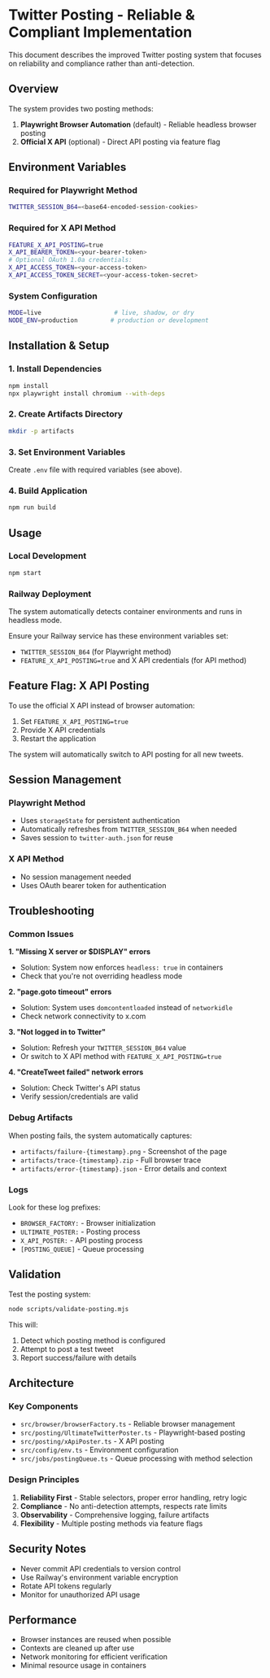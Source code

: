 # Twitter Posting - Reliable & Compliant Implementation

This document describes the improved Twitter posting system that focuses on reliability and compliance rather than anti-detection.

## Overview

The system provides two posting methods:
1. **Playwright Browser Automation** (default) - Reliable headless browser posting
2. **Official X API** (optional) - Direct API posting via feature flag

## Environment Variables

### Required for Playwright Method
```bash
TWITTER_SESSION_B64=<base64-encoded-session-cookies>
```

### Required for X API Method
```bash
FEATURE_X_API_POSTING=true
X_API_BEARER_TOKEN=<your-bearer-token>
# Optional OAuth 1.0a credentials:
X_API_ACCESS_TOKEN=<your-access-token>
X_API_ACCESS_TOKEN_SECRET=<your-access-token-secret>
```

### System Configuration
```bash
MODE=live                    # live, shadow, or dry
NODE_ENV=production         # production or development
```

## Installation & Setup

### 1. Install Dependencies
```bash
npm install
npx playwright install chromium --with-deps
```

### 2. Create Artifacts Directory
```bash
mkdir -p artifacts
```

### 3. Set Environment Variables
Create `.env` file with required variables (see above).

### 4. Build Application
```bash
npm run build
```

## Usage

### Local Development
```bash
npm start
```

### Railway Deployment
The system automatically detects container environments and runs in headless mode.

Ensure your Railway service has these environment variables set:
- `TWITTER_SESSION_B64` (for Playwright method)
- `FEATURE_X_API_POSTING=true` and X API credentials (for API method)

## Feature Flag: X API Posting

To use the official X API instead of browser automation:

1. Set `FEATURE_X_API_POSTING=true`
2. Provide X API credentials
3. Restart the application

The system will automatically switch to API posting for all new tweets.

## Session Management

### Playwright Method
- Uses `storageState` for persistent authentication
- Automatically refreshes from `TWITTER_SESSION_B64` when needed
- Saves session to `twitter-auth.json` for reuse

### X API Method
- No session management needed
- Uses OAuth bearer token for authentication

## Troubleshooting

### Common Issues

**1. "Missing X server or $DISPLAY" errors**
- Solution: System now enforces `headless: true` in containers
- Check that you're not overriding headless mode

**2. "page.goto timeout" errors**
- Solution: System uses `domcontentloaded` instead of `networkidle`
- Check network connectivity to x.com

**3. "Not logged in to Twitter"**
- Solution: Refresh your `TWITTER_SESSION_B64` value
- Or switch to X API method with `FEATURE_X_API_POSTING=true`

**4. "CreateTweet failed" network errors**
- Solution: Check Twitter's API status
- Verify session/credentials are valid

### Debug Artifacts

When posting fails, the system automatically captures:
- `artifacts/failure-{timestamp}.png` - Screenshot of the page
- `artifacts/trace-{timestamp}.zip` - Full browser trace
- `artifacts/error-{timestamp}.json` - Error details and context

### Logs

Look for these log prefixes:
- `BROWSER_FACTORY:` - Browser initialization
- `ULTIMATE_POSTER:` - Posting process
- `X_API_POSTER:` - API posting process
- `[POSTING_QUEUE]` - Queue processing

## Validation

Test the posting system:
```bash
node scripts/validate-posting.mjs
```

This will:
1. Detect which posting method is configured
2. Attempt to post a test tweet
3. Report success/failure with details

## Architecture

### Key Components

- `src/browser/browserFactory.ts` - Reliable browser management
- `src/posting/UltimateTwitterPoster.ts` - Playwright-based posting
- `src/posting/xApiPoster.ts` - X API posting
- `src/config/env.ts` - Environment configuration
- `src/jobs/postingQueue.ts` - Queue processing with method selection

### Design Principles

1. **Reliability First** - Stable selectors, proper error handling, retry logic
2. **Compliance** - No anti-detection attempts, respects rate limits
3. **Observability** - Comprehensive logging, failure artifacts
4. **Flexibility** - Multiple posting methods via feature flags

## Security Notes

- Never commit API credentials to version control
- Use Railway's environment variable encryption
- Rotate API tokens regularly
- Monitor for unauthorized API usage

## Performance

- Browser instances are reused when possible
- Contexts are cleaned up after use
- Network monitoring for efficient verification
- Minimal resource usage in containers

